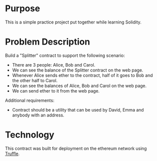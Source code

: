Purpose
===

This is a simple practice project put together while learning Solidity.

Problem Description
===
Build a "Splitter" contract to support the following scenario:  
* There are 3 people: Alice, Bob and Carol.
* We can see the balance of the Splitter contract on the web page.
* Whenever Alice sends ether to the contract, half of it goes to Bob and the other half to Carol.
* We can see the balances of Alice, Bob and Carol on the web page.
* We can send ether to it from the web page.

Additional requirements:
* Contract should be a utility that can be used by David, Emma and anybody with an address.

Technology
===
This contract was built for deployment on the ethereum network using [Truffle](http://truffleframework.com/).
